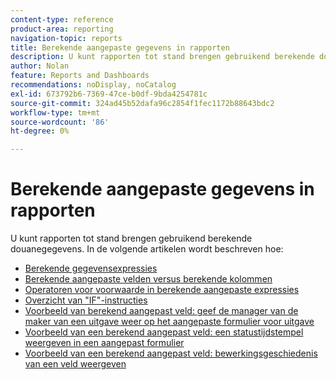 ```yaml
---
content-type: reference
product-area: reporting
navigation-topic: reports
title: Berekende aangepaste gegevens in rapporten
description: U kunt rapporten tot stand brengen gebruikend berekende douanegegevens.
author: Nolan
feature: Reports and Dashboards
recommendations: noDisplay, noCatalog
exl-id: 673792b6-7369-47ce-b0df-9bda4254781c
source-git-commit: 324ad45b52dafa96c2854f1fec1172b88643bdc2
workflow-type: tm+mt
source-wordcount: '86'
ht-degree: 0%

---
```


# Berekende aangepaste gegevens in rapporten

U kunt rapporten tot stand brengen gebruikend berekende douanegegevens. In de volgende artikelen wordt beschreven hoe:

* [Berekende gegevensexpressies](../../../reports-and-dashboards/reports/calc-cstm-data-reports/calculated-data-expressions.md)
* [Berekende aangepaste velden versus berekende kolommen](../../../reports-and-dashboards/reports/calc-cstm-data-reports/calculated-custom-fields-calculated-columns.md)
* [Operatoren voor voorwaarde in berekende aangepaste expressies](../../../reports-and-dashboards/reports/calc-cstm-data-reports/condition-operators-calculated-custom-expressions.md)
* [Overzicht van &quot;IF&quot;-instructies](../../../reports-and-dashboards/reports/calc-cstm-data-reports/if-statements-overview.md)
* [Voorbeeld van berekend aangepast veld: geef de manager van de maker van een uitgave weer op het aangepaste formulier voor uitgave](../../../reports-and-dashboards/reports/calc-cstm-data-reports/custom-field-manager-issue-creator-on-issue-form.md)
* [Voorbeeld van een berekend aangepast veld: een statustijdstempel weergeven in een aangepast formulier](../../../reports-and-dashboards/reports/calc-cstm-data-reports/example-status-timestamp-in-calculated-field.md)
* [Voorbeeld van een berekend aangepast veld: bewerkingsgeschiedenis van een veld weergeven](../../../reports-and-dashboards/reports/calc-cstm-data-reports/calculated-field-example-edit-history-of-another-field.md)
  <!--outdated: * [Basic Report Creation Program for the new Workfront experience](https://one.workfront.com/s/basic-report-creation-program)-->
